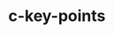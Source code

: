 # c-key-points
<!-- echo "# c-key-points" >> README.md
git init
git add README.md
git commit -m "first commit"
git branch -M main
git remote add origin https://github.com/SivaPullaiah/c-key-points.git
git push -u origin main -->